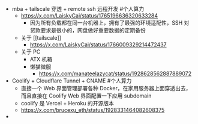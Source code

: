 - mba + tailscale 穿透 + remote ssh 远程开发 #个人算力
	- https://x.com/LaiskyCai/status/1765196636320633284
		- 因为所有负载都在同一台机器上，拥有了最强的环境适配性，SSH 对贷款要求是很小的，网盘做好重要数据的定期备份
	- 关于 [[tailscale]]
		- https://x.com/LaiskyCai/status/1766009329214472437
	- 关于 PC
		- ATX 机箱
		- 懒猫微服
			- https://x.com/manateelazycat/status/1928628562887889072
- Coolify + Cloudflare Tunnel + CNAME #个人算力
	- 直接一个 Web 界面管理部署各种 Docker，在家用服务器上面穿透出去，而且直接在 Coolify Web 界面配置一下应用 subdomain
	- coolify 是 Vercel + Heroku 的开源版本
	- https://x.com/brucexu_eth/status/1928331464082608375
-